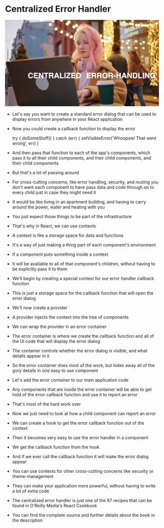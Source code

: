 # Centralized Error Handler

[![Watch the video](./CentralizedErrorHandler.jpg)](https://youtu.be/l85dxwaNSWs)

- Let's say you want to create a standard error dialog that can be used to display errors from anywhere in your React application
- Now you could create a callback function to display the error

    try {
      doSomeStuff()
    } catch (err) {
      setVisibleError('Whoopsie! That went wrong', err)
    }

- And then pass that function to each of the app's components, which pass it to all their child components, and their child components, and their child components
- But that's a lot of passing around
- For cross-cutting concerns, like error handling, security, and routing you don't want each component to have pass data and code through on to every child just in case they might need it
- It would be like living in an apartment building, and having to carry around the power, water and heating with you
- You just expect those things to be part of the infrastructure
- That's why in React, we can use contexts
- A context is like a storage space for data and functions
- It's a way of just making a thing part of each component's environment
- If a component puts something inside a context
- It will be available to all of that component's children, without having to be explicitly pass it to them
- We'll begin by creating a special context for our error handler callback function
- This is just a storage space for the callback function that will open the error dialog
- We'll now create a provider
- A provider injects the context into the tree of components
- We can wrap the provider in an error container
- The error container is where we create the callback function and all of the UI code that will display the error dialog
- The container controls whether the error dialog is visible, and what details appear in it
- So the error container does most of the work, but hides away all of the gory details in one easy to use component
- Let's add the error container to our main application code
- Any components that are inside the error container will be able to get hold of the error callback function and use it to report an error
- That's most of the hard work over
- Now we just need to look at how a child component can report an error
- We can create a hook to get the error callback function out of the context
- Then it becomes very easy to use the error handler in a component
- We get the callback function from the hook
- And if we ever call the callback function it will make the error dialog appear
- You can use contexts for other cross-cutting concerns like security or theme-management
- They can make your application more powerful, without having to write a lot of extra code
- The centralized error handler is just one of the 87 recipes that can be found in O'Reilly Media's React Cookbook
- You can find the complete source and further details about the book in the description

